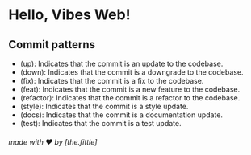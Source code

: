 # Hello, Vibes Web!

## Commit patterns

- (up): Indicates that the commit is an update to the codebase.
- (down): Indicates that the commit is a downgrade to the codebase.
- (fix): Indicates that the commit is a fix to the codebase.
- (feat): Indicates that the commit is a new feature to the codebase.
- (refactor): Indicates that the commit is a refactor to the codebase.
- (style): Indicates that the commit is a style update.
- (docs): Indicates that the commit is a documentation update.
- (test): Indicates that the commit is a test update.

###### made with ❤️ by [the.fittle]